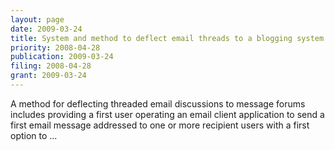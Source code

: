 ```yaml
---
layout: page
date: 2009-03-24
title: System and method to deflect email threads to a blogging system
priority: 2008-04-28
publication: 2009-03-24
filing: 2008-04-28
grant: 2009-03-24
---
```

A method for deflecting threaded email discussions to message forums includes providing a first user operating an email client application to send a first email message addressed to one or more recipient users with a first option to …